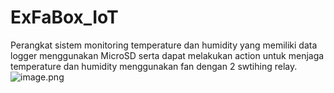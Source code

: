 # ExFaBox_IoT
Perangkat sistem monitoring temperature dan humidity yang memiliki data logger menggunakan MicroSD serta dapat melakukan action untuk menjaga temperature dan humidity menggunakan fan dengan 2 swtihing relay.
![image.png]( {https://docs.google.com/presentation/d/e/2PACX-1vQRkgLsQo0K8UKDitiNcxKMQ3b0mjnc4NRAEPpJKidNKxKXXUr9WeuBYsGlGUeCUOCBb2zOrSD-iNML/pub?start=false&loop=false&delayms=3000} )
